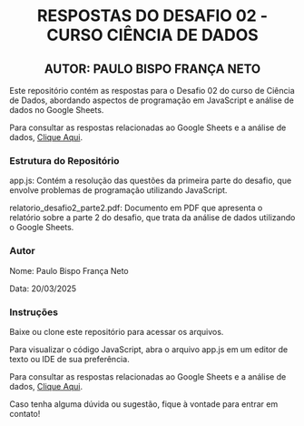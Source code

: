 
<h1 align="center"> RESPOSTAS DO DESAFIO 02 - CURSO CIÊNCIA DE DADOS </h1>
<h2 align="center"> AUTOR: PAULO BISPO FRANÇA NETO</h2>

Este repositório contém as respostas para o Desafio 02 do curso de Ciência de Dados, abordando aspectos de programação em JavaScript e análise de dados no Google Sheets.

Para consultar as respostas relacionadas ao Google Sheets e a análise de dados, [Clique Aqui](https://docs.google.com/spreadsheets/d/12i2SJIhfxrJ1HWU3WEPXnqMWYQ086d6HfL91n8dE8MM/edit?usp=sharing).

<h3>Estrutura do Repositório</h3>

app.js: Contém a resolução das questões da primeira parte do desafio, que envolve problemas de programação utilizando JavaScript.

relatorio_desafio2_parte2.pdf: Documento em PDF que apresenta o relatório sobre a parte 2 do desafio, que trata da análise de dados utilizando o Google Sheets.

<h3>Autor</h3>

Nome: Paulo Bispo França Neto

Data: 20/03/2025

<h3>Instruções</h3>

Baixe ou clone este repositório para acessar os arquivos.

Para visualizar o código JavaScript, abra o arquivo app.js em um editor de texto ou IDE de sua preferência.

Para consultar as respostas relacionadas ao Google Sheets e a análise de dados, [Clique Aqui](https://docs.google.com/spreadsheets/d/12i2SJIhfxrJ1HWU3WEPXnqMWYQ086d6HfL91n8dE8MM/edit?usp=sharing).

Caso tenha alguma dúvida ou sugestão, fique à vontade para entrar em contato!

